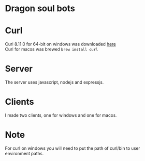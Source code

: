 # Dragon soul bots

# Curl
Curl 8.11.0 for 64-bit on windows was downloaded [here](https://curl.se/windows/) <br />
Curl for macos was brewed `brew install curl`

# Server
The server uses javascript, nodejs and expressjs. 

# Clients
I made two clients, one for windows and one for macos.

# Note
For curl on windows you will need to put the path of curl/bin to user environment paths.